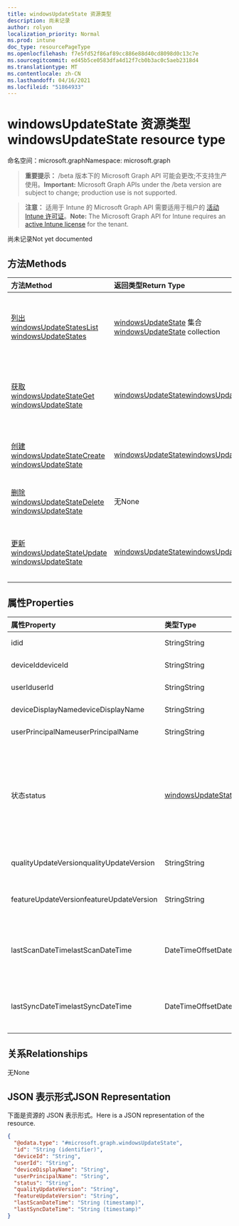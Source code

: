 ```yaml
---
title: windowsUpdateState 资源类型
description: 尚未记录
author: rolyon
localization_priority: Normal
ms.prod: intune
doc_type: resourcePageType
ms.openlocfilehash: f7e5fd52f86af89cc886e88d40cd8098d0c13c7e
ms.sourcegitcommit: ed45b5ce0583dfa4d12f7cb0b3ac0c5aeb2318d4
ms.translationtype: MT
ms.contentlocale: zh-CN
ms.lasthandoff: 04/16/2021
ms.locfileid: "51864933"
---
```

# <a name="windowsupdatestate-resource-type"></a><span data-ttu-id="0c42f-103">windowsUpdateState 资源类型</span><span class="sxs-lookup"><span data-stu-id="0c42f-103">windowsUpdateState resource type</span></span>

<span data-ttu-id="0c42f-104">命名空间：microsoft.graph</span><span class="sxs-lookup"><span data-stu-id="0c42f-104">Namespace: microsoft.graph</span></span>

> <span data-ttu-id="0c42f-105">**重要提示：** /beta 版本下的 Microsoft Graph API 可能会更改;不支持生产使用。</span><span class="sxs-lookup"><span data-stu-id="0c42f-105">**Important:** Microsoft Graph APIs under the /beta version are subject to change; production use is not supported.</span></span>

> <span data-ttu-id="0c42f-106">**注意：** 适用于 Intune 的 Microsoft Graph API 需要适用于租户的 [活动 Intune 许可证](https://go.microsoft.com/fwlink/?linkid=839381)。</span><span class="sxs-lookup"><span data-stu-id="0c42f-106">**Note:** The Microsoft Graph API for Intune requires an [active Intune license](https://go.microsoft.com/fwlink/?linkid=839381) for the tenant.</span></span>

<span data-ttu-id="0c42f-107">尚未记录</span><span class="sxs-lookup"><span data-stu-id="0c42f-107">Not yet documented</span></span>

## <a name="methods"></a><span data-ttu-id="0c42f-108">方法</span><span class="sxs-lookup"><span data-stu-id="0c42f-108">Methods</span></span>
|<span data-ttu-id="0c42f-109">方法</span><span class="sxs-lookup"><span data-stu-id="0c42f-109">Method</span></span>|<span data-ttu-id="0c42f-110">返回类型</span><span class="sxs-lookup"><span data-stu-id="0c42f-110">Return Type</span></span>|<span data-ttu-id="0c42f-111">说明</span><span class="sxs-lookup"><span data-stu-id="0c42f-111">Description</span></span>|
|:---|:---|:---|
|[<span data-ttu-id="0c42f-112">列出 windowsUpdateStates</span><span class="sxs-lookup"><span data-stu-id="0c42f-112">List windowsUpdateStates</span></span>](../api/intune-shared-windowsupdatestate-list.md)|<span data-ttu-id="0c42f-113">[windowsUpdateState](../resources/intune-shared-windowsupdatestate.md) 集合</span><span class="sxs-lookup"><span data-stu-id="0c42f-113">[windowsUpdateState](../resources/intune-shared-windowsupdatestate.md) collection</span></span>|<span data-ttu-id="0c42f-114">列出 [windowsUpdateState 对象的属性和](../resources/intune-shared-windowsupdatestate.md) 关系。</span><span class="sxs-lookup"><span data-stu-id="0c42f-114">List properties and relationships of the [windowsUpdateState](../resources/intune-shared-windowsupdatestate.md) objects.</span></span>|
|[<span data-ttu-id="0c42f-115">获取 windowsUpdateState</span><span class="sxs-lookup"><span data-stu-id="0c42f-115">Get windowsUpdateState</span></span>](../api/intune-shared-windowsupdatestate-get.md)|[<span data-ttu-id="0c42f-116">windowsUpdateState</span><span class="sxs-lookup"><span data-stu-id="0c42f-116">windowsUpdateState</span></span>](../resources/intune-shared-windowsupdatestate.md)|<span data-ttu-id="0c42f-117">读取 [windowsUpdateState 对象的属性和](../resources/intune-shared-windowsupdatestate.md) 关系。</span><span class="sxs-lookup"><span data-stu-id="0c42f-117">Read properties and relationships of the [windowsUpdateState](../resources/intune-shared-windowsupdatestate.md) object.</span></span>|
|[<span data-ttu-id="0c42f-118">创建 windowsUpdateState</span><span class="sxs-lookup"><span data-stu-id="0c42f-118">Create windowsUpdateState</span></span>](../api/intune-shared-windowsupdatestate-create.md)|[<span data-ttu-id="0c42f-119">windowsUpdateState</span><span class="sxs-lookup"><span data-stu-id="0c42f-119">windowsUpdateState</span></span>](../resources/intune-shared-windowsupdatestate.md)|<span data-ttu-id="0c42f-120">创建新的 [windowsUpdateState](../resources/intune-shared-windowsupdatestate.md) 对象。</span><span class="sxs-lookup"><span data-stu-id="0c42f-120">Create a new [windowsUpdateState](../resources/intune-shared-windowsupdatestate.md) object.</span></span>|
|[<span data-ttu-id="0c42f-121">删除 windowsUpdateState</span><span class="sxs-lookup"><span data-stu-id="0c42f-121">Delete windowsUpdateState</span></span>](../api/intune-shared-windowsupdatestate-delete.md)|<span data-ttu-id="0c42f-122">无</span><span class="sxs-lookup"><span data-stu-id="0c42f-122">None</span></span>|<span data-ttu-id="0c42f-123">删除 [windowsUpdateState](../resources/intune-shared-windowsupdatestate.md)。</span><span class="sxs-lookup"><span data-stu-id="0c42f-123">Deletes a [windowsUpdateState](../resources/intune-shared-windowsupdatestate.md).</span></span>|
|[<span data-ttu-id="0c42f-124">更新 windowsUpdateState</span><span class="sxs-lookup"><span data-stu-id="0c42f-124">Update windowsUpdateState</span></span>](../api/intune-shared-windowsupdatestate-update.md)|[<span data-ttu-id="0c42f-125">windowsUpdateState</span><span class="sxs-lookup"><span data-stu-id="0c42f-125">windowsUpdateState</span></span>](../resources/intune-shared-windowsupdatestate.md)|<span data-ttu-id="0c42f-126">更新 [windowsUpdateState 对象](../resources/intune-shared-windowsupdatestate.md) 的属性。</span><span class="sxs-lookup"><span data-stu-id="0c42f-126">Update the properties of a [windowsUpdateState](../resources/intune-shared-windowsupdatestate.md) object.</span></span>|

## <a name="properties"></a><span data-ttu-id="0c42f-127">属性</span><span class="sxs-lookup"><span data-stu-id="0c42f-127">Properties</span></span>
|<span data-ttu-id="0c42f-128">属性</span><span class="sxs-lookup"><span data-stu-id="0c42f-128">Property</span></span>|<span data-ttu-id="0c42f-129">类型</span><span class="sxs-lookup"><span data-stu-id="0c42f-129">Type</span></span>|<span data-ttu-id="0c42f-130">说明</span><span class="sxs-lookup"><span data-stu-id="0c42f-130">Description</span></span>|
|:---|:---|:---|
|<span data-ttu-id="0c42f-131">id</span><span class="sxs-lookup"><span data-stu-id="0c42f-131">id</span></span>|<span data-ttu-id="0c42f-132">String</span><span class="sxs-lookup"><span data-stu-id="0c42f-132">String</span></span>|<span data-ttu-id="0c42f-133">这是实体的 ID。</span><span class="sxs-lookup"><span data-stu-id="0c42f-133">This is Id of the entity.</span></span>|
|<span data-ttu-id="0c42f-134">deviceId</span><span class="sxs-lookup"><span data-stu-id="0c42f-134">deviceId</span></span>|<span data-ttu-id="0c42f-135">String</span><span class="sxs-lookup"><span data-stu-id="0c42f-135">String</span></span>|<span data-ttu-id="0c42f-136">设备的 ID。</span><span class="sxs-lookup"><span data-stu-id="0c42f-136">The id of the device.</span></span>|
|<span data-ttu-id="0c42f-137">userId</span><span class="sxs-lookup"><span data-stu-id="0c42f-137">userId</span></span>|<span data-ttu-id="0c42f-138">String</span><span class="sxs-lookup"><span data-stu-id="0c42f-138">String</span></span>|<span data-ttu-id="0c42f-139">用户的 ID。</span><span class="sxs-lookup"><span data-stu-id="0c42f-139">The id of the user.</span></span>|
|<span data-ttu-id="0c42f-140">deviceDisplayName</span><span class="sxs-lookup"><span data-stu-id="0c42f-140">deviceDisplayName</span></span>|<span data-ttu-id="0c42f-141">String</span><span class="sxs-lookup"><span data-stu-id="0c42f-141">String</span></span>|<span data-ttu-id="0c42f-142">设备显示名称。</span><span class="sxs-lookup"><span data-stu-id="0c42f-142">Device display name.</span></span>|
|<span data-ttu-id="0c42f-143">userPrincipalName</span><span class="sxs-lookup"><span data-stu-id="0c42f-143">userPrincipalName</span></span>|<span data-ttu-id="0c42f-144">String</span><span class="sxs-lookup"><span data-stu-id="0c42f-144">String</span></span>|<span data-ttu-id="0c42f-145">用户主体名称。</span><span class="sxs-lookup"><span data-stu-id="0c42f-145">User principal name.</span></span>|
|<span data-ttu-id="0c42f-146">状态</span><span class="sxs-lookup"><span data-stu-id="0c42f-146">status</span></span>|[<span data-ttu-id="0c42f-147">windowsUpdateStatus</span><span class="sxs-lookup"><span data-stu-id="0c42f-147">windowsUpdateStatus</span></span>](../resources/intune-deviceconfig-windowsupdatestatus.md)|<span data-ttu-id="0c42f-148">Windows udpate 状态。</span><span class="sxs-lookup"><span data-stu-id="0c42f-148">Windows udpate status.</span></span> <span data-ttu-id="0c42f-149">可取值为：`upToDate`、`pendingInstallation`、`pendingReboot`、`failed`。</span><span class="sxs-lookup"><span data-stu-id="0c42f-149">Possible values are: `upToDate`, `pendingInstallation`, `pendingReboot`, `failed`.</span></span>|
|<span data-ttu-id="0c42f-150">qualityUpdateVersion</span><span class="sxs-lookup"><span data-stu-id="0c42f-150">qualityUpdateVersion</span></span>|<span data-ttu-id="0c42f-151">String</span><span class="sxs-lookup"><span data-stu-id="0c42f-151">String</span></span>|<span data-ttu-id="0c42f-152">质量更新设备的版本。</span><span class="sxs-lookup"><span data-stu-id="0c42f-152">The Quality Update Version of the device.</span></span>|
|<span data-ttu-id="0c42f-153">featureUpdateVersion</span><span class="sxs-lookup"><span data-stu-id="0c42f-153">featureUpdateVersion</span></span>|<span data-ttu-id="0c42f-154">String</span><span class="sxs-lookup"><span data-stu-id="0c42f-154">String</span></span>|<span data-ttu-id="0c42f-155">设备的当前功能更新版本。</span><span class="sxs-lookup"><span data-stu-id="0c42f-155">The current feature update version of the device.</span></span>|
|<span data-ttu-id="0c42f-156">lastScanDateTime</span><span class="sxs-lookup"><span data-stu-id="0c42f-156">lastScanDateTime</span></span>|<span data-ttu-id="0c42f-157">DateTimeOffset</span><span class="sxs-lookup"><span data-stu-id="0c42f-157">DateTimeOffset</span></span>|<span data-ttu-id="0c42f-158">Windows 更新代理执行成功扫描的日期时间。</span><span class="sxs-lookup"><span data-stu-id="0c42f-158">The date time that the Windows Update Agent did a successful scan.</span></span>|
|<span data-ttu-id="0c42f-159">lastSyncDateTime</span><span class="sxs-lookup"><span data-stu-id="0c42f-159">lastSyncDateTime</span></span>|<span data-ttu-id="0c42f-160">DateTimeOffset</span><span class="sxs-lookup"><span data-stu-id="0c42f-160">DateTimeOffset</span></span>|<span data-ttu-id="0c42f-161">设备上次与 Microsoft Intune 同步的日期时间。</span><span class="sxs-lookup"><span data-stu-id="0c42f-161">Last date time that the device sync with with Microsoft Intune.</span></span>|

## <a name="relationships"></a><span data-ttu-id="0c42f-162">关系</span><span class="sxs-lookup"><span data-stu-id="0c42f-162">Relationships</span></span>
<span data-ttu-id="0c42f-163">无</span><span class="sxs-lookup"><span data-stu-id="0c42f-163">None</span></span>

## <a name="json-representation"></a><span data-ttu-id="0c42f-164">JSON 表示形式</span><span class="sxs-lookup"><span data-stu-id="0c42f-164">JSON Representation</span></span>
<span data-ttu-id="0c42f-165">下面是资源的 JSON 表示形式。</span><span class="sxs-lookup"><span data-stu-id="0c42f-165">Here is a JSON representation of the resource.</span></span>
<!-- {
  "blockType": "resource",
  "keyProperty": "id",
  "@odata.type": "microsoft.graph.windowsUpdateState"
}
-->
``` json
{
  "@odata.type": "#microsoft.graph.windowsUpdateState",
  "id": "String (identifier)",
  "deviceId": "String",
  "userId": "String",
  "deviceDisplayName": "String",
  "userPrincipalName": "String",
  "status": "String",
  "qualityUpdateVersion": "String",
  "featureUpdateVersion": "String",
  "lastScanDateTime": "String (timestamp)",
  "lastSyncDateTime": "String (timestamp)"
}
```





